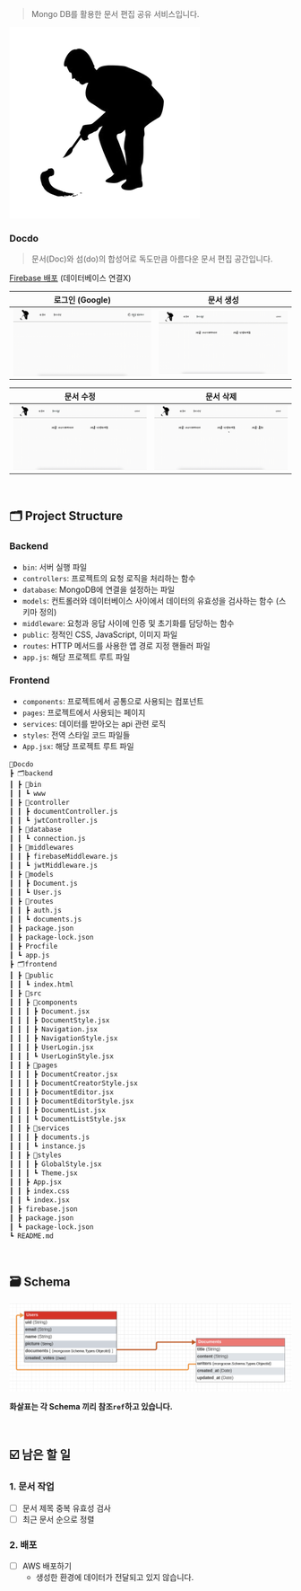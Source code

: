 > Mongo DB를 활용한 문서 편집 공유 서비스입니다.

<img src="./frontend/src/assets/writing.png">

### **Docdo**
> 문서(Doc)와 섬(do)의 합성어로 독도만큼 아름다운 문서 편집 공간입니다.

[Firebase 배포](https://docs-e30a1.web.app) (데이터베이스 연결X)

| 로그인 (Google) | 문서 생성 |
|-----------|-----------|
| <img src="./frontend/public/images/로그인.gif" width="350px" alt="로그인"> | <img src="./frontend/public/images/생성.gif" width="350px" display="inline" alt="문서생성"> | 

| 문서 수정 | 문서 삭제 | 
|-----------|-----------|
| <img src="./frontend/public/images/생성.gif" width="350px" display="inline" alt="문서수정"> | <img src="./frontend/public/images/수정.gif" width="350px" display="inline" alt="문서삭제"> | 
<br>

## 🗂️ Project Structure
### Backend
- `bin`: 서버 실행 파일
- `controllers`: 프로젝트의 요청 로직을 처리하는 함수
- `database`: MongoDB에 연결을 설정하는 파일
- `models`: 컨트롤러와 데이터베이스 사이에서 데이터의 유효성을 검사하는 함수 (스키마 정의)
- `middleware`: 요청과 응답 사이에 인증 및 초기화를 담당하는 함수
- `public`: 정적인 CSS, JavaScript, 이미지 파일
- `routes`: HTTP 메서드를 사용한 앱 경로 지정 핸들러 파일
- `app.js`: 해당 프로젝트 루트 파일

### Frontend
- `components`: 프로젝트에서 공통으로 사용되는 컴포넌트
- `pages`: 프로젝트에서 사용되는 페이지
- `services`: 데이터를 받아오는 api 관련 로직
- `styles`: 전역 스타일 코드 파일들
- `App.jsx`: 해당 프로젝트 루트 파일

```
📝Docdo
┣ 🗂️backend
┃ ┣ 📂bin
┃ ┃ ┗ www
┃ ┣ 📂controller
┃ ┃ ┣ documentController.js
┃ ┃ ┗ jwtController.js
┃ ┣ 📂database
┃ ┃ ┗ connection.js
┃ ┣ 📂middlewares
┃ ┃ ┣ firebaseMiddleware.js
┃ ┃ ┗ jwtMiddleware.js
┃ ┣ 📂models
┃ ┃ ┣ Document.js
┃ ┃ ┗ User.js
┃ ┣ 📂routes
┃ ┃ ┣ auth.js
┃ ┃ ┗ documents.js
┃ ┣ package.json
┃ ┣ package-lock.json
┃ ┣ Procfile
┃ ┗ app.js
┣ 🗂️frontend
┃ ┣ 📂public
┃ ┃ ┗ index.html
┃ ┣ 📂src
┃ ┃ ┣ 📂components
┃ ┃ ┃ ┣ Document.jsx
┃ ┃ ┃ ┣ DocumentStyle.jsx
┃ ┃ ┃ ┣ Navigation.jsx
┃ ┃ ┃ ┣ NavigationStyle.jsx
┃ ┃ ┃ ┣ UserLogin.jsx
┃ ┃ ┃ ┗ UserLoginStyle.jsx
┃ ┃ ┣ 📂pages
┃ ┃ ┃ ┣ DocumentCreator.jsx
┃ ┃ ┃ ┣ DocumentCreatorStyle.jsx
┃ ┃ ┃ ┣ DocumentEditor.jsx
┃ ┃ ┃ ┣ DocumentEditorStyle.jsx
┃ ┃ ┃ ┣ DocumentList.jsx
┃ ┃ ┃ ┗ DocumentListStyle.jsx
┃ ┃ ┣ 📂services
┃ ┃ ┃ ┣ documents.js
┃ ┃ ┃ ┗ instance.js
┃ ┃ ┣ 📂styles
┃ ┃ ┃ ┣ GlobalStyle.jsx
┃ ┃ ┃ ┗ Theme.jsx
┃ ┃ ┣ App.jsx
┃ ┃ ┣ index.css
┃ ┃ ┗ index.jsx
┃ ┣ firebase.json
┃ ┣ package.json
┃ ┗ package-lock.json
┗ README.md
```

<br>

## 🗃️ Schema
<img width="907" alt="스크린샷 2024-07-26 오후 5 47 00" src="./frontend/public/images/schema.png">

**화살표는 각 Schema 끼리 참조`ref`하고 있습니다.**

<br>

## ☑️ 남은 할 일

### 1. 문서 작업

- [ ] 문서 제목 중복 유효성 검사
- [ ] 최근 문서 순으로 정렬

### 2. 배포

- [ ] AWS 배포하기
  - 생성한 환경에 데이터가 전달되고 있지 않습니다.
